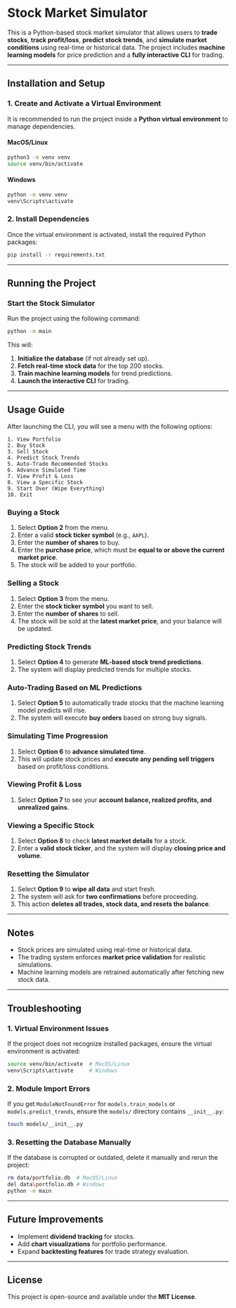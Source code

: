 # Stock Market Simulator  

This is a Python-based stock market simulator that allows users to **trade stocks**, **track profit/loss**, **predict stock trends**, and **simulate market conditions** using real-time or historical data. The project includes **machine learning models** for price prediction and a **fully interactive CLI** for trading.

---

## Installation and Setup  

### **1. Create and Activate a Virtual Environment**  
It is recommended to run the project inside a **Python virtual environment** to manage dependencies.

#### **MacOS/Linux**  
```sh
python3 -m venv venv
source venv/bin/activate
```

#### **Windows**  
```sh
python -m venv venv
venv\Scripts\activate
```

### **2. Install Dependencies**  
Once the virtual environment is activated, install the required Python packages:  

```sh
pip install -r requirements.txt
```

---

## Running the Project  

### **Start the Stock Simulator**
Run the project using the following command:  

```sh
python -m main
```

This will:  
1. **Initialize the database** (if not already set up).  
2. **Fetch real-time stock data** for the top 200 stocks.  
3. **Train machine learning models** for trend predictions.  
4. **Launch the interactive CLI** for trading.  

---

## Usage Guide  

After launching the CLI, you will see a menu with the following options:  

```
1. View Portfolio  
2. Buy Stock  
3. Sell Stock  
4. Predict Stock Trends  
5. Auto-Trade Recommended Stocks  
6. Advance Simulated Time  
7. View Profit & Loss  
8. View a Specific Stock  
9. Start Over (Wipe Everything)  
10. Exit  
```

### **Buying a Stock**  
1. Select **Option 2** from the menu.  
2. Enter a valid **stock ticker symbol** (e.g., `AAPL`).  
3. Enter the **number of shares** to buy.  
4. Enter the **purchase price**, which must be **equal to or above the current market price**.  
5. The stock will be added to your portfolio.

### **Selling a Stock**  
1. Select **Option 3** from the menu.  
2. Enter the **stock ticker symbol** you want to sell.  
3. Enter the **number of shares** to sell.  
4. The stock will be sold at the **latest market price**, and your balance will be updated.

### **Predicting Stock Trends**  
1. Select **Option 4** to generate **ML-based stock trend predictions**.  
2. The system will display predicted trends for multiple stocks.  

### **Auto-Trading Based on ML Predictions**  
1. Select **Option 5** to automatically trade stocks that the machine learning model predicts will rise.  
2. The system will execute **buy orders** based on strong buy signals.  

### **Simulating Time Progression**  
1. Select **Option 6** to **advance simulated time**.  
2. This will update stock prices and **execute any pending sell triggers** based on profit/loss conditions.

### **Viewing Profit & Loss**  
1. Select **Option 7** to see your **account balance, realized profits, and unrealized gains**.  

### **Viewing a Specific Stock**  
1. Select **Option 8** to check **latest market details** for a stock.  
2. Enter a **valid stock ticker**, and the system will display **closing price and volume**.  

### **Resetting the Simulator**  
1. Select **Option 9** to **wipe all data** and start fresh.  
2. The system will ask for **two confirmations** before proceeding.  
3. This action **deletes all trades, stock data, and resets the balance**.  

---

## Notes  
- Stock prices are simulated using real-time or historical data.  
- The trading system enforces **market price validation** for realistic simulations.  
- Machine learning models are retrained automatically after fetching new stock data.  

---

## Troubleshooting  

### **1. Virtual Environment Issues**  
If the project does not recognize installed packages, ensure the virtual environment is activated:  
```sh
source venv/bin/activate  # MacOS/Linux  
venv\Scripts\activate     # Windows  
```

### **2. Module Import Errors**  
If you get `ModuleNotFoundError` for `models.train_models` or `models.predict_trends`, ensure the `models/` directory contains `__init__.py`:  
```sh
touch models/__init__.py
```

### **3. Resetting the Database Manually**  
If the database is corrupted or outdated, delete it manually and rerun the project:  
```sh
rm data/portfolio.db  # MacOS/Linux  
del data\portfolio.db # Windows  
python -m main
```

---

## Future Improvements  
- Implement **dividend tracking** for stocks.  
- Add **chart visualizations** for portfolio performance.  
- Expand **backtesting features** for trade strategy evaluation.  

---

## License  
This project is open-source and available under the **MIT License**.  
